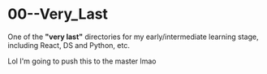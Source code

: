 # 00--Very_Last
One of the **"very last"** directories for my early/intermediate learning stage, including React, DS and Python, etc.

Lol I'm going to push this to the master lmao